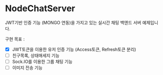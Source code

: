 # NodeChatServer

JWT기반 인증 기능 (MONGO 연동)을 가지고 있는 실시간 채팅 백앤드 서버 예제입니다.

구현 목표 :

- [x] JWT토큰을 이용한 유저 인증 기능 (Access토큰, Refresh토큰 분리)
- [ ] 친구목록, 상태매세지 기능
- [ ] Sock.IO를 이용한 그룹 채팅 기능
- [ ] 이미지 전송 기능
